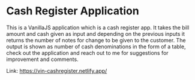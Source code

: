 # Cash Register Application

This is a VanillaJS application which is a cash register app. It takes the bill amount and cash given as input and depending on the previous inputs it returns the number of notes for change to be given to the customer. The output is shown as number of cash denominations in the form of a table, check out the application and reach out to me for suggestions for improvement and comments.

Link: https://vin-cashregister.netlify.app/